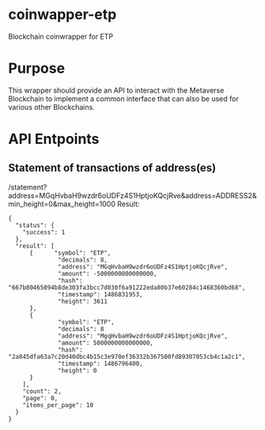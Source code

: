 # coinwapper-etp
Blockchain coinwrapper for ETP

# Purpose
This wrapper should provide an API to interact with the Metaverse Blockchain to implement a common interface that can also be used for various other Blockchains.

# API Entpoints
## Statement of transactions of address(es)
/statement?address=MGqHvbaH9wzdr6oUDFz4S1HptjoKQcjRve&address=ADDRESS2&min_height=0&max_height=1000
Result:
```
{
  "status": {
    "success": 1
  },
  "result": [
      {      "symbol": "ETP",
              "decimals": 8,
              "address": "MGqHvbaH9wzdr6oUDFz4S1HptjoKQcjRve",
              "amount": -5000000000000000,
              "hash": "667b80465094b8de303fa3bcc7d030f6a91222eda80b37e60284c1468360bd68",
              "timestamp": 1486831953,
              "height": 3611
      },
      {
              "symbol": "ETP",
              "decimals": 8
              "address": "MgqHvbaH9wzdr6oUDFz4S1HptjoKQcjRve",
              "amount": 5000000000000000,
              "hash": "2a845dfa63a7c20d40dbc4b15c3e970ef36332b367500fd89307053cb4c1a2c1",
              "timestamp": 1486796400,
              "height": 0
      }
    ],
    "count": 2,
    "page": 0,
    "items_per_page": 10
  }
}
```
